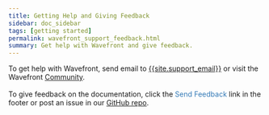 ```yaml
---
title: Getting Help and Giving Feedback
sidebar: doc_sidebar
tags: [getting started]
permalink: wavefront_support_feedback.html
summary: Get help with Wavefront and give feedback.
---
```


<div class="faw">
To get help with Wavefront, send email to <a class="email" href="mailto:{{site.support_email}}">{{site.support_email}}</a> or visit the Wavefront <a href="{{site.community_link}}" target="_blank"><i class="fa fa-group"></i> Community</a>.<br/><br/>
To give feedback on the documentation, click the <span style="color:#337AB7"><i class="fa fa-envelope-o"></i> Send Feedback</span> link in the footer or post an issue in our <a href="{{site.github_issues_path}}">GitHub repo</a>.</div>